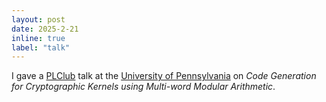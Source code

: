 ```yaml
---
layout: post
date: 2025-2-21
inline: true
label: "talk"
---
```


I gave a [PLClub](https://www.cis.upenn.edu/~plclub/) talk at the [University of Pennsylvania](https://www.upenn.edu/) on *Code Generation for Cryptographic Kernels using Multi-word Modular Arithmetic*.